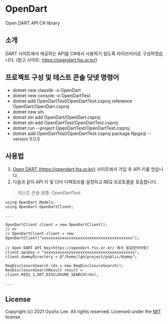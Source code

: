 # OpenDart
Open DART API C# library

## 소개
DART 사이트에서 제공하는 API를 C#에서 사용하기 쉽도록 라이브러리로 구성하였습니다. (참고 사이트: https://opendart.fss.or.kr/)

## 프로젝트 구성 및 테스트 콘솔 닷넷 명령어
- dotnet new classlib -o OpenDart
- dotnet new console -o OpenDartTest
- dotnet add OpenDartTest/OpenDartTest.csproj reference OpenDart/OpenDart.csproj
- dotnet new sln
- dotnet sln add OpenDart/OpenDart.csproj
- dotnet sln add OpenDartTest/OpenDartTest.csproj
- dotnet run --project OpenDartTest/OpenDartTest.csproj
- dotnet add OpenDartTest/OpenDartTest.csproj package Npgsql --version 5.0.5

## 사용법
1. [Open DART (https://opendart.fss.or.kr/)](https://opendart.fss.or.kr/) 사이트에서 가입 후 API 키를 얻습니다.
2. 다음과 같이 API 키 및 더미 디렉토리를 설정하고 REQ 프로토콜을 호출합니다.
   
> 테스트 콘솔 샘플: OpenDartTest

~~~
using OpenDart.Models;
using OpenDart.OpenDartClient;

...

OpenDartClient client = new OpenDartClient();
// or
// OpenDartClient client = new OpenDartClient("xxxxxxxxxxxxxxxxxxxxxxxxxxxxxxxxxxxxxxxx");

// Open DART API Key(https://opendart.fss.or.kr/ 에서 발급받아야함)
client.apiKey = "xxxxxxxxxxxxxxxxxxxxxxxxxxxxxxxxxxxxxxxx";
client.dummyDirectory = @"/home/lgh/project/public/dummy";

ReqDisclosureSearch rds = new ReqDisclosureSearch();
ResDisclosureSearchResult result = client.REQ1_1_GET_DISCLOSURE_SEARCH(rds);

...
~~~

## License
Copyright (c) 2021 Gyuho Lee. All rights reserved.
Licensed under the [MIT](./LICENSE) license.